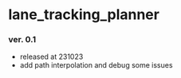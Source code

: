 # lane_tracking_planner

### ver. 0.1 
- released at 231023
- add path interpolation and debug some issues
